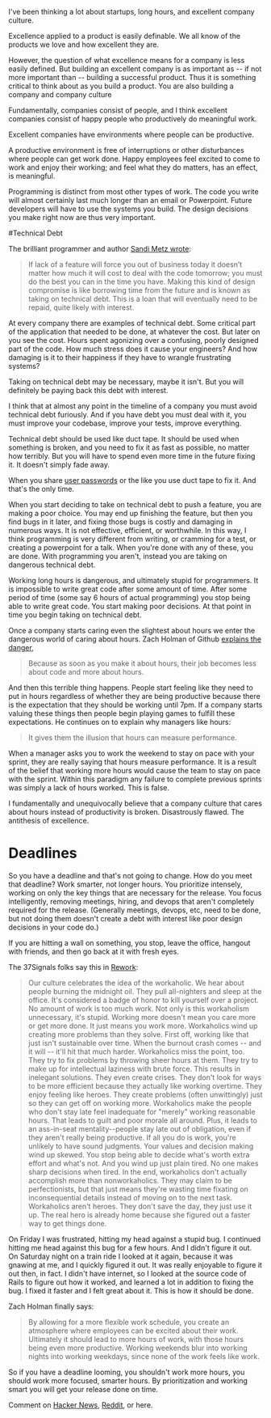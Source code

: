 I've been thinking a lot about startups, long hours, and excellent company culture.

Excellence applied to a product is easily definable. We all know of the products we love and how excellent they are.

However, the question of what excellence means for a company is less easily defined. But building an excellent company is as important as -- if not more important than -- building a successful product. Thus it is something critical to think about as you build a product. You are also building a company and company culture

Fundamentally, companies consist of people, and I think excellent companies consist of happy people who productively do meaningful work.

Excellent companies have environments where people can be productive.

A productive environment is free of interruptions or other disturbances where people can get work done. Happy employees feel excited to come to work and enjoy their working; and feel what they do matters, has an effect, is meaningful.

Programming is distinct from most other types of work. The code you write will almost certainly last much longer than an email or Powerpoint. Future developers will have to use the systems you build. The design decisions you make right now are thus very important.

#Technical Debt

The brilliant programmer and author [Sandi Metz wrote](http://www.amazon.com/Practical-Object-Oriented-Design-Ruby-Addison-Wesley/dp/0321721330): 

> If lack of a feature will force you out of business today it doesn’t matter how much it will cost to deal with the code tomorrow; you must do the best you can in the time you have. Making this kind of design compromise is like borrowing time from the future and is known as taking on technical debt. This is a loan that will eventually need to be repaid, quite likely with interest.

At every company there are examples of technical debt. Some critical part of the application that needed to be done, at whatever the cost. But later on you see the cost. Hours spent agonizing over a confusing, poorly designed part of the code. How much stress does it cause your engineers? And how damaging is it to their happiness if they have to wrangle frustrating systems?

Taking on technical debt may be necessary, maybe it isn't. But you will definitely be paying back this debt with interest.

I think that at almost any point in the timeline of a company you must avoid technical debt furiously. And if you have debt you must deal with it, you must improve your codebase, improve your tests, improve everything.

Technical debt should be used like duct tape. It should be used when something is broken, and you need to fix it as fast as possible, no matter how terribly. But you will have to spend even more time in the future fixing it. It doesn't simply fade away.

When you share [user passwords](https://blog.dropbox.com/2011/06/yesterdays-authentication-bug/) or the like you use duct tape to fix it. And that's the only time.

When you start deciding to take on technical debt to push a feature, you are making a poor choice. You may end up finishing the feature, but then you find bugs in it later, and fixing those bugs is costly and damaging in numerous ways. It is not effective, efficient, or worthwhile.
In this way, I think programming is very different from writing, or cramming for a test, or creating a powerpoint for a talk. When you're done with any of these, you are done. With programming you aren't, instead you are taking on dangerous technical debt.

Working long hours is dangerous, and ultimately stupid for programmers. It is impossible to write great code after some amount of time. After some period of time (some say 6 hours of actual programming) you stop being able to write great code. You start making poor decisions. At that point in time you begin taking on technical debt.

Once a company starts caring even the slightest about hours we enter the dangerous world of caring about hours. Zach Holman of Github [explains the danger](http://zachholman.com/posts/how-github-works-hours/),

> Because as soon as you make it about hours, their job becomes less about code and more about hours.

And then this terrible thing happens. People start feeling like they need to put in hours regardless of whether they are being productive because there is the expectation that they should be working until 7pm. If a company starts valuing these things then people begin playing games to fulfill these expectations. He continues on to explain why managers like hours: 

> It gives them the illusion that hours can measure performance.

When a manager asks you to work the weekend to stay on pace with your sprint, they are really saying that hours measure performance. It is a result of the belief that working more hours would cause the team to stay on pace with the sprint. Within this paradigm any failure to complete previous sprints was simply a lack of hours worked. This is false.

I fundamentally and unequivocally believe that a company culture that cares about hours instead of productivity is broken. Disastrously flawed. The antithesis of excellence.

# Deadlines

So you have a deadline and that's not going to change. How do you meet that deadline? Work smarter, not longer hours. You prioritize intensely, working on only the key things that are necessary for the release. You focus intelligently, removing meetings, hiring, and devops that aren't completely required for the release. (Generally meetings, devops, etc, need to be done, but not doing them doesn't create a debt with interest like poor design decisions in your code do.)

If you are hitting a wall on something, you stop, leave the office, hangout with friends, and then go back at it with fresh eyes.

The 37Signals folks say this in [Rework](http://37signals.com/rework):

 >   Our culture celebrates the idea of the workaholic. We hear about people burning the midnight oil. They pull all-nighters and sleep at the office. It's considered a badge of honor to kill yourself over a project. No amount of work is too much work.
 >   Not only is this workaholism unnecessary, it's stupid. Working more doesn't mean you care more or get more done. It just means you work more.
 >   Workaholics wind up creating more problems than they solve. First off, working like that just isn't sustainable over time. When the burnout crash comes -- and it will -- it'll hit that much harder.
 >   Workaholics miss the point, too. They try to fix problems by throwing sheer hours at them. They try to make up for intellectual laziness with brute force. This results in inelegant solutions.
 >   They even create crises. They don't look for ways to be more efficient because they actually like working overtime. They enjoy feeling like heroes. They create problems (often unwittingly) just so they can get off on working more.
 >   Workaholics make the people who don't stay late feel inadequate for "merely" working reasonable hours. That leads to guilt and poor morale all around. Plus, it leads to an ass-in-seat mentality--people stay late out of obligation, even if they aren't really being productive.
 >   If all you do is work, you're unlikely to have sound judgments. Your values and decision making wind up skewed. You stop being able to decide what's worth extra effort and what's not. And you wind up just plain tired. No one makes sharp decisions when tired.
 >   In the end, workaholics don't actually accomplish more than nonworkaholics. They may claim to be perfectionists, but that just means they're wasting time fixating on inconsequential details instead of moving on to the next task.
 >   Workaholics aren't heroes. They don't save the day, they just use it up. The real hero is already home because she figured out a faster way to get things done.

On Friday I was frustrated, hitting my head against a stupid bug. I continued hitting me head against this bug for a few hours. And I didn't figure it out. On Saturday night on a train ride I looked at it again, because it was gnawing at me, and I quickly figured it out. It was really enjoyable to figure it out then, in fact. I didn't have internet, so I looked at the source code of Rails to figure out how it worked, and learned a lot in addition to fixing the bug. I fixed it faster and I felt great about it. This is how it should be done.

Zach Holman finally says:

> By allowing for a more flexible work schedule, you create an atmosphere where employees can be excited about their work. Ultimately it should lead to more hours of work, with those hours being even more productive. Working weekends blur into working nights into working weekdays, since none of the work feels like work.

So if you have a deadline looming, you shouldn't work more hours, you should work more focused, smarter hours. By prioritization and working smart you will get your release done on time.

Comment on [Hacker News](https://news.ycombinator.com/item?id=6357830),  [Reddit](http://www.reddit.com/r/programming/comments/1m7z2q/technical_debt_long_hours_and_the_myth_of/), or here.
